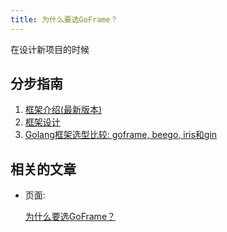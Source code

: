 ```yaml
---
title: 为什么要选GoFrame？
---
```


在设计新项目的时候

## 分步指南

1. [框架介绍(最新版本)](https://goframe.org/pages/viewpage.action?pageId=1114119)
2. [框架设计](/docs/框架设计/框架设计)
3. [Golang框架选型比较: goframe, beego, iris和gin](https://goframe.org/pages/viewpage.action?pageId=3673375)

## 相关的文章

- 页面:

  [为什么要选GoFrame？](/docs/其他资料/文档小助手-向导/为什么要选GoFrame？)